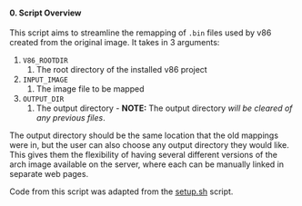 #### 0. Script Overview
This script aims to streamline the remapping of `.bin` files used by v86 created from the original image. It takes in 3 arguments:
1. `V86_ROOTDIR`
	1. The root directory of the installed v86 project
2. `INPUT_IMAGE`
	1. The image file to be mapped
3. `OUTPUT_DIR`
	1. The output directory - **NOTE:** The output directory *will be cleared of any previous files*. 

The output directory should be the same location that the old mappings were in, but the user can also choose any output directory they would like. This gives them the flexibility of having several different versions of the arch image available on the server, where each can be manually linked in separate web pages. 

Code from this script was adapted from the [setup.sh](../setup.sh) script.